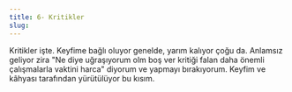 ```yaml
---
title: 6- Kritikler
slug:
---
```

Kritikler işte. Keyfime bağlı oluyor genelde, yarım kalıyor çoğu da. Anlamsız geliyor zira "Ne diye uğraşıyorum olm boş ver kritiği falan daha önemli çalışmalarla vaktini harca" diyorum ve yapmayı bırakıyorum. Keyfim ve kâhyası tarafından yürütülüyor bu kısım.
